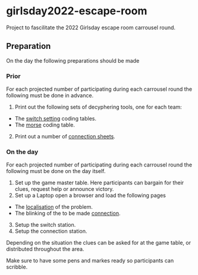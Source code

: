 # girlsday2022-escape-room
Project to fascilitate the 2022 Girlsday escape room carrousel round.

## Preparation
On the day the following preparations should be made

### Prior
For each projected number of participating during each carrousel round the following must be done in advance.

1. Print out the following sets of decyphering tools, one for each team:

* The [switch setting][decypher/switch] coding tables.
* The [morse][decypher/morse] coding table.

2. Print out a number of [connection sheets][answer/cable].

### On the day
For each projected number of participating during each carrousel round the following must be done on the day itself.


1. Set up the game master table. Here participants can bargain for their clues, request help or announce victory.
2. Set up a Laptop open a browser and load the following pages

* The [localisation][solve/location] of the problem.
* The blinking of the to be made [connection][solve/connection].

3. Setup the switch station.
4. Setup the connection station.

Depending on the situation the clues can be asked for at the game table, or distributed throughout the area.

Make sure to have some pens and markes ready so participants can scribble.

[answer/cable]: https://alliander-opensource.github.io/girlsday2022-escape-room/cable.pdf
[decypher/switch]: https://alliander-opensource.github.io/girlsday2022-escape-room/switch.pdf
[decypher/morse]: https://alliander-opensource.github.io/girlsday2022-escape-room/morse.pdf]
[solve/location]: https://alliander-opensource.github.io/girlsday2022-escape-room/localisation.html
[solve/connection]: https://alliander-opensource.github.io/girlsday2022-escape-room/blink.html
